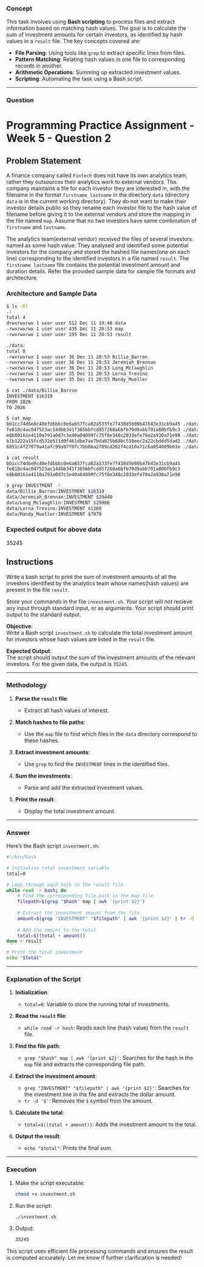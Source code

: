 
### **Concept**

This task involves using **Bash scripting** to process files and extract information based on matching hash values. The goal is to calculate the sum of investment amounts for certain investors, as identified by hash values in a `result` file. The key concepts covered are:

- **File Parsing**: Using tools like `grep` to extract specific lines from files.
- **Pattern Matching**: Relating hash values in one file to corresponding records in another.
- **Arithmetic Operations**: Summing up extracted investment values.
- **Scripting**: Automating the task using a Bash script.

---

### **Question**

# Programming Practice Assignment - Week 5 - Question 2

## Problem Statement

A finance company called `Fintech` does not have its own analytics team, rather they outsources their analytics work to external vendors.
The company maintains a file for each investor they are interested in, with the filename in the format `firstname_lastname` in the directory `data` (directory `data` is in the current working directory).
They do not want to make their investor details public so they rename each investor file to the hash value of filename before giving it to the external vendors and store the mapping in the file named `map`.
Assume that no two investors have same combination of `firstname` and `lastname`.

The analytics team(external vendor) received the files of several investors named as some hash value.
They analysed and identified some potential investors for the company and stored the hashed file names(one on each line) corresponding to the identified investors in a file named `result`.
The `firstname_lastname` file contains the potential investment amount and duration details.
Refer the provided sample data for sample file formats and architecture.

### Architecture and Sample Data

```bash
$ ls -Rl
.:
total 4
drwxrwxrwx 1 user user 512 Dec 11 19:48 data
-rwxrwxrwx 1 user user 435 Dec 11 20:53 map
-rwxrwxrwx 1 user user 195 Dec 11 20:53 result

./data:
total 0
-rwxrwxrwx 1 user user 36 Dec 11 20:53 Billie_Barron
-rwxrwxrwx 1 user user 36 Dec 11 20:53 Jeremiah_Brennan
-rwxrwxrwx 1 user user 36 Dec 11 20:53 Long_Mclaughlin
-rwxrwxrwx 1 user user 35 Dec 11 20:53 Lorna_Trevino
-rwxrwxrwx 1 user user 35 Dec 11 20:53 Mandy_Mueller

$ cat ./data/Billie_Barron
INVESTMENT $16319
FROM 2026
TO 2026

$ cat map
bb1cc74d6e8c40efdbbbc0e6a657fca02a533fe7f438d5b09b47b43e31cb9a45 ./data/Mandy_Mueller
fe818c4ac047523ac14dbb341f365bbfcd857268a6bfb70d9abb701a80bfb9c3 ./data/Lorna_Trevino
e8b80161e4110a791a0d7c3e40a04099fc75f0e348c2033efe79a2a930a71e98 ./data/Long_Mclaughlin
b1b1222a15fcd532e511d0f461dbe7ae7bda825b68bc510eec2a22cbddd5dad2 ./data/Billie_Barron
6051c4f27079a41afc99a97f0fc7bb8ba2789cd282f4cd10a71c6a954089b63e ./data/Jeremiah_Brennan

$ cat result
bb1cc74d6e8c40efdbbbc0e6a657fca02a533fe7f438d5b09b47b43e31cb9a45
fe818c4ac047523ac14dbb341f365bbfcd857268a6bfb70d9abb701a80bfb9c3
e8b80161e4110a791a0d7c3e40a04099fc75f0e348c2033efe79a2a930a71e98

$ grep INVESTMENT -r
data/Billie_Barron:INVESTMENT $16319
data/Jeremiah_Brennan:INVESTMENT $29440
data/Long_Mclaughlin:INVESTMENT $25906
data/Lorna_Trevino:INVESTMENT $1360
data/Mandy_Mueller:INVESTMENT $7979
```

### Expected output for above data

35245

## Instructions

Write a bash script to print the sum of investment amounts of all the investors identified by the analytics team whose names(hash values) are present in the file `result`.

Store your commands in the file `investment.sh`.
Your script will not recieve any input through standard input, or as arguments.
Your script should print output to the standard output.


**Objective**:  
Write a Bash script `investment.sh` to calculate the total investment amount for investors whose hash values are listed in the `result` file.

**Expected Output**:  
The script should output the sum of the investment amounts of the relevant investors. For the given data, the output is `35245`.

---

### **Methodology**

1. **Parse the `result` file**:
   - Extract all hash values of interest.

2. **Match hashes to file paths**:
   - Use the `map` file to find which files in the `data` directory correspond to these hashes.

3. **Extract investment amounts**:
   - Use `grep` to find the `INVESTMENT` lines in the identified files.

4. **Sum the investments**:
   - Parse and add the extracted investment values.

5. **Print the result**:
   - Display the total investment amount.

---

### **Answer**

Here’s the Bash script `investment.sh`:

```bash
#!/bin/bash

# Initialize total investment variable
total=0

# Loop through each hash in the result file
while read -r hash; do
    # Find the corresponding file path in the map file
    filepath=$(grep "$hash" map | awk '{print $2}')
    
    # Extract the investment amount from the file
    amount=$(grep "INVESTMENT" "$filepath" | awk '{print $2}' | tr -d '$')
    
    # Add the amount to the total
    total=$((total + amount))
done < result

# Print the total investment
echo "$total"
```

---

### **Explanation of the Script**

1. **Initialization**:
   - `total=0`: Variable to store the running total of investments.

2. **Read the `result` file**:
   - `while read -r hash`: Reads each line (hash value) from the `result` file.

3. **Find the file path**:
   - `grep "$hash" map | awk '{print $2}'`: Searches for the hash in the `map` file and extracts the corresponding file path.

4. **Extract the investment amount**:
   - `grep "INVESTMENT" "$filepath" | awk '{print $2}'`: Searches for the investment line in the file and extracts the dollar amount.
   - `tr -d '$'`: Removes the `$` symbol from the amount.

5. **Calculate the total**:
   - `total=$((total + amount))`: Adds the investment amount to the total.

6. **Output the result**:
   - `echo "$total"`: Prints the final sum.

---

### **Execution**

1. Make the script executable:
   ```bash
   chmod +x investment.sh
   ```

2. Run the script:
   ```bash
   ./investment.sh
   ```

3. Output:
   ```bash
   35245
   ```

This script uses efficient file processing commands and ensures the result is computed accurately. Let me know if further clarification is needed!
